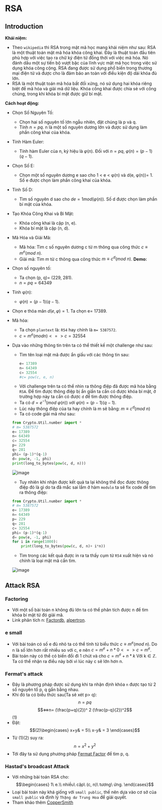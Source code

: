 # RSA
## Introduction
**Khái niệm:**
- Theo `wikipedia` thì RSA trong mật mã học mang khái niệm như sau: RSA là một thuật toán mật mã hóa khóa công khai. Đây là thuật toán đầu tiên phù hợp với việc tạo ra chữ ký điện tử đồng thời với việc mã hóa. Nó đánh dấu một sự tiến bộ vượt bậc của lĩnh vực mật mã học trong việc sử dụng khóa công cộng. RSA đang được sử dụng phổ biến trong thương mại điện tử và được cho là đảm bảo an toàn với điều kiện độ dài khóa đủ lớn.
- RSA là một thuật toán mã hóa bất đối xứng, nó sử dụng hai khóa riêng biệt để mã hóa và giải mã dữ liệu. Khóa công khai được chia sẻ với công chúng, trong khi khóa bí mật được giữ bí mật.

**Cách hoạt động:**
- Chọn Số Nguyên Tố:
    - Chọn hai số nguyên tố lớn ngẫu nhiên, đặt chúng là p và q.
    - Tính $n = pq$. n là một số nguyên dương lớn và được sử dụng làm phần công khai của khóa.
- Tính Hàm Euler:
    - Tính hàm Euler của n, ký hiệu là $φ(n)$. Đối với $n = pq$, $φ(n)= (p-1)(q-1)$.
- Chọn Số E:
    - Chọn một số nguyên dương e sao cho 1 < e < φ(n) và d(e, φ(n))= 1. Số e được chọn làm phần công khai của khóa.
- Tính Số D:
    - Tìm số nguyên d sao cho $de= 1 mod(φ(n))$. Số d được chọn làm phần bí mật của khóa.
- Tạo Khóa Công Khai và Bí Mật:
    - Khóa công khai là cặp (n, e).
    - Khóa bí mật là cặp (n, d).
- Mã Hóa và Giải Mã:
    - Mã hóa: Tìm c số nguyên dương c từ m thông qua công thức $c ≡ m^e (mod\ n)$.
    - Giải mã: Tìm m từ c thông qua công thức $m ≡ c^d (mod\ n)$.
**Demo:**
- Chọn số nguyên tố:
    - Ta chọn (p, q)= (229, 281).
    - $n= pq= 64349$
- Tính φ(n):
    - $φ(n)= (p-1)(q-1)$.
- Chọn e thỏa mãn $d(e, φ)= 1$. Ta chọn e= 17389.
- Mã hóa:
    - Ta chọn `plantext` là: `R54` hay chính là `m= 5387572`.
    - $c= m^e (mod n) <=> c= 32554$
- Dựa vào những thông tin trên ta có thể thiết kế một challenge như sau:
    - Tìm tên loại mật mã được ẩn giấu với các thông tin sau:
        ```Python
        e= 17389
        n= 64349
        c= 32554
        #c= pow(c, e, n)
        ```
    - Với challenge trên ta có thể nhìn ra thông điệp đã được mã hóa bằng `RSA`. Để tìm được thông điệp bị ẩn giấn ta cần có được khóa bí mật, ở trường hợp này ta cần có được `d` để tìm được thông điệp.
    - Ta có $d= e^{-1} (mod\ φ(n))\ với\ φ(n)= (p-1)(q-1)$.
    - Lúc này thông điệp của ta hay chính là m sẽ bằng: $m \equiv c^d (mod\ n)$
    - Ta có code giải mã như sau:
    ```Python
    from Crypto.Util.number import *
    # m= 5387572
    e= 17389
    n= 64349
    c= 32554
    p= 229
    q= 281
    phi= (p-1)*(q-1)
    d= pow(e, -1, phi)
    print(long_to_bytes(pow(c, d, n)))
    ```
    ![image](https://hackmd.io/_uploads/Bkdr7TMtT.png)
    - Tuy nhiên khi nhận được kết quả ta lại không thể đọc được thông điệp đó là gì do ta đã mắc sai lầm ở hàm `modulo` ta sẽ fix code để tìm ra thông điệp:
    ```Python
    from Crypto.Util.number import *
    # m= 5387572
    e= 17389
    n= 64349
    p= 229
    q= 281
    c= 32554
    phi= (p-1)*(q-1)
    d= pow(e, -1, phi)
    for i in range(1000):
        print(long_to_bytes(pow(c, d, n)+ i*n))
    ```
    - Tìm trong các kết quả được in ra ta thấy cụm từ `R54` xuất hiện và nó chính là loại mật mã cần tìm.

    ![image](https://hackmd.io/_uploads/H1oom6GKa.png)
## Attack RSA
### Factoring
- Với một số bài toán n không đủ lớn ta có thể phân tích được n để tìm khóa bí mật từ đó giải mã.
- Link phân tích n: [Factordb](http://www.factordb.com/), [alpertron](https://www.alpertron.com.ar/ECM.HTM).
### e small
- Với bài toán có số e đủ nhỏ ta có thể tính từ biểu thức $c \equiv m^e (mod\ n)$. Do n là số lớn hơn rất nhiều so với c, e nên $c= m^e + n*0 <=> c= m^e$.
- Bài toán này có thể có biến đổi đi 1 chút và cho $c= m^e+ n*k \text{ Với k} \in \mathbb{Z}$. Ta có thể nhận ra điều này bởi vì lúc này c sẽ lớn hơn n.
### Fermat's attack
-  Đây là phương pháp được sử dụng khi ta nhận định khóa `n` được tạo từ 2 số nguyên tố p, q gần bằng nhau.
- Khi đó ta có biểu thức sau(Ta sẽ xét p> q):
$$n= pq$$ $$<=>n= (\frac{p+q}{2})^ 2 (\frac{p-q}{2})^2$$(1)
- Đặt:
$$(2)\begin{cases}
x+y& = 5\\ 
x-y& = 3
\end{cases}$$
- Từ (1)(2) suy ra:
$$n= x^2+ y^2$$
- Tới đây ta sử dụng phương pháp [Fermat Factor](https://en.wikipedia.org/wiki/Fermat's_factorization_method) để tìm  p, q.
###  Hastad's broadcast Attack
- Với những bài toán RSA cho:
$$\begin{cases}
1\ e.\\
nhiều\ cặp\ (c, n)\ tương\ ứng.
\end{cases}$$
- Loại bài toán này khá giống với `small public`, thế nên dựa vào cơ sở của `small public` và định lý `Thặng dư Trung Hoa` để giải quyết.
- Tham khảo thêm [CopperSmith](https://en.wikipedia.org/wiki/Coppersmith%27s_attack)
